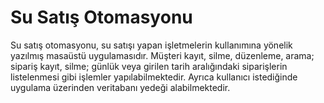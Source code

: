 # Su Satış Otomasyonu

Su satış otomasyonu, su satışı yapan işletmelerin kullanımına yönelik yazılmış masaüstü uygulamasıdır. Müşteri kayıt, silme, düzenleme, arama; sipariş kayıt, silme; günlük veya girilen tarih aralığındaki siparişlerin listelenmesi gibi işlemler yapılabilmektedir. Ayrıca kullanıcı istediğinde uygulama üzerinden veritabanı yedeği alabilmektedir.




